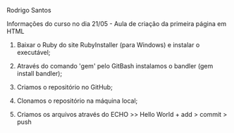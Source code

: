 Rodrigo Santos

Informações do curso no dia 21/05 - Aula de criação da primeira página em HTML


1. Baixar o Ruby do site RubyInstaller (para Windows) e instalar o executável;



2. Através do comando 'gem' pelo GitBash instalamos o bandler (gem install bandler);



3. Criamos o repositório no GitHub;



4. Clonamos o repositório na máquina local;



5. Criamos os arquivos através do ECHO >> Hello World + add > commit > push

